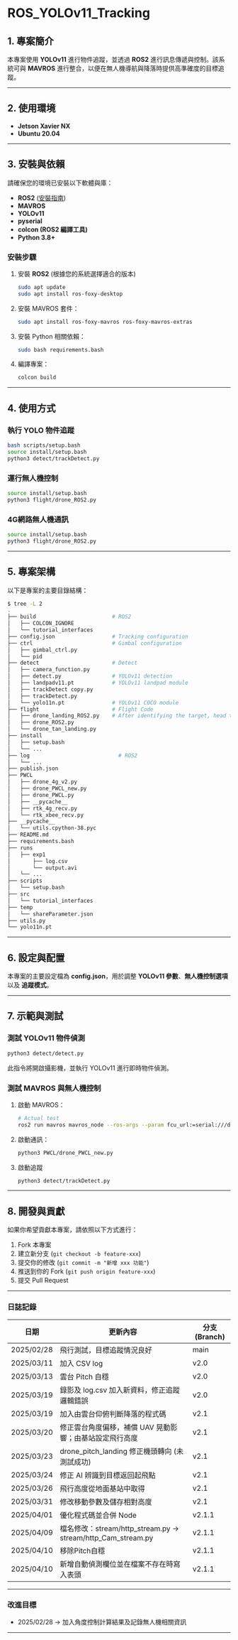 # **ROS_YOLOv11_Tracking**

## 1. 專案簡介
本專案使用 **YOLOv11** 進行物件追蹤，並透過 **ROS2** 進行訊息傳遞與控制。該系統可與 **MAVROS** 進行整合，以便在無人機導航與降落時提供高準確度的目標追蹤。

---

## 2. 使用環境
- **Jetson Xavier NX**
- **Ubuntu 20.04**

---

## 3. 安裝與依賴
請確保您的環境已安裝以下軟體與庫：
- **ROS2** ([安裝指南](https://docs.ros.org/en/foxy/Installation/Ubuntu-Install-Debians.html))
- **MAVROS**
- **YOLOv11**
- **pyserial**
- **colcon (ROS2 編譯工具)**
- **Python 3.8+**

### **安裝步驟**
1. 安裝 **ROS2** (根據您的系統選擇適合的版本)
   ```sh
   sudo apt update
   sudo apt install ros-foxy-desktop
   ```
2. 安裝 MAVROS 套件：
   ```sh
   sudo apt install ros-foxy-mavros ros-foxy-mavros-extras
   ```
3. 安裝 Python 相關依賴：
   ```sh
   sudo bash requirements.bash
   ```
4. 編譯專案：
   ```sh
   colcon build
   ```

---

## 4. 使用方式

### **執行 YOLO 物件追蹤**
```sh
bash scripts/setup.bash
source install/setup.bash
python3 detect/trackDetect.py
```

### **運行無人機控制**
```sh
source install/setup.bash
python3 flight/drone_ROS2.py
```

### **4G網路無人機通訊**
```sh
source install/setup.bash
python3 flight/drone_ROS2.py
```

---

## 5. 專案架構

以下是專案的主要目錄結構：

```sh
$ tree -L 2
.
├── build                        # ROS2
│   ├── COLCON_IGNORE
│   └── tutorial_interfaces
├── config.json                  # Tracking configuration
├── ctrl                         # Gimbal configuration
│   ├── gimbal_ctrl.py
│   └── pid
├── detect                       # Detect
│   ├── camera_function.py
│   ├── detect.py                # YOLOv11 detection
│   ├── landpadv11.pt            # YOLOv11 landpad module
│   ├── trackDetect copy.py
│   ├── trackDetect.py
│   └── yolo11n.pt               # YOLOv11 COCO module
├── flight                       # Flight Code
│   ├── drone_landing_ROS2.py    # After identifying the target, head to the landing point and land
│   ├── drone_ROS2.py
│   └── drone_tan_landing.py
├── install
│   ├── setup.bash
│   └── ...
├── log                            # ROS2
│   └── ...
├── publish.json
├── PWCL
│   ├── drone_4g_v2.py
│   ├── drone_PWCL_new.py
│   ├── drone_PWCL.py
│   ├── __pycache__
│   ├── rtk_4g_recv.py
│   └── rtk_xbee_recv.py
├── __pycache__
│   └── utils.cpython-38.pyc
├── README.md
├── requirements.bash
├── runs
│   ├── exp1
│       ├── log.csv
│       └── output.avi
│   └── ...
├── scripts
│   └── setup.bash
├── src
│   └── tutorial_interfaces
├── temp
│   └── shareParameter.json
├── utils.py
└── yolo11n.pt

```

---

## 6. 設定與配置

本專案的主要設定檔為 **config.json**，用於調整 **YOLOv11 參數**、**無人機控制選項** 以及 **追蹤模式**。

---

## 7. 示範與測試

### **測試 YOLOv11 物件偵測**
```sh
python3 detect/detect.py
```
此指令將開啟攝影機，並執行 YOLOv11 進行即時物件偵測。

### **測試 MAVROS 與無人機控制**
1. 啟動 MAVROS：
   ```sh
   # Actual test
   ros2 run mavros mavros_node --ros-args --param fcu_url:=serial:///dev/ttyPixhawk &
   ```
2. 啟動通訊：
   ```sh
   python3 PWCL/drone_PWCL_new.py
   ```
3. 啟動追蹤
    ```sh
    python3 detect/trackDetect.py
    ```
---

## 8. 開發與貢獻

如果你希望貢獻本專案，請依照以下方式進行：
1. Fork 本專案
2. 建立新分支 (`git checkout -b feature-xxx`)
3. 提交你的修改 (`git commit -m "新增 xxx 功能"`)
4. 推送到你的 Fork (`git push origin feature-xxx`)
5. 提交 Pull Request

---

### **日誌記錄**

| 日期       | 更新內容                                                      | 分支 (Branch) |
| ---------- | ------------------------------------------------------------- | ------------- |
| 2025/02/28 | 飛行測試，目標追蹤情況良好                                     | main          |
| 2025/03/11 | 加入 CSV log                                               | v2.0          |
| 2025/03/13 | 雲台 Pitch 自穩                                             | v2.0          |
| 2025/03/19 | 錄影及 log.csv 加入新資料，修正追蹤邏輯錯誤                     | v2.0          |
| 2025/03/19 | 加入由雲台仰俯判斷降落的程式碼                                  | v2.1          |
| 2025/03/20 | 修正雲台角度偏移，補償 UAV 晃動影響；由基站設定飛行高度            | v2.1          |
| 2025/03/23 | drone_pitch_landing 修正機頭轉向 (未測試成功)                 | v2.1          |
| 2025/03/24 | 修正 AI 辨識到目標返回起飛點                                  | v2.1          |
| 2025/03/26 | 飛行高度從地面基站中取得                                      | v2.1          |
| 2025/03/31 | 修改移動參數及儲存相對高度                                     | v2.1          |
| 2025/04/01 | 優化程式碼並合併 Node                                        | v2.1.1        |
| 2025/04/09 | 檔名修改：stream/http_stream.py → stream/http_Cam_stream.py | v2.1.1        |
| 2025/04/10 | 移除Pitch自穩                                               | v2.1.1        |
| 2025/04/10 | 新增自動偵測欄位並在檔案不存在時寫入表頭                         | v2.1.1        |




---

### **改進目標**
 - 2025/02/28 -> 加入角度控制計算結果及記錄無人機相關資訊
   

---